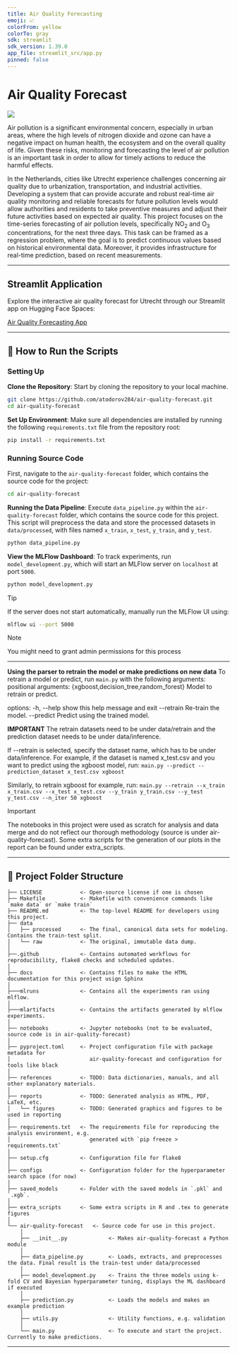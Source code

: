 ```yaml
---
title: Air Quality Forecasting
emoji: 📈
colorFrom: yellow
colorTo: gray
sdk: streamlit
sdk_version: 1.39.0
app_file: streamlit_src/app.py
pinned: false
---
```

# Air Quality Forecast

<a target="_blank" href="https://cookiecutter-data-science.drivendata.org/">
    <img src="https://img.shields.io/badge/CCDS-Project%20template-328F97?logo=cookiecutter" />
</a>

Air pollution is a significant environmental concern, especially in urban areas, where the high levels of nitrogen dioxide and ozone can have a negative impact on human health, the ecosystem and on the overall quality of life. Given these risks, monitoring and forecasting the level of air pollution is an important task in order to allow for timely actions to reduce the harmful effects. 

In the Netherlands, cities like Utrecht experience challenges concerning air quality due to urbanization, transportation, and industrial activities. Developing a system that can provide accurate and robust real-time air quality monitoring and reliable forecasts for future pollution levels would allow authorities and residents to take preventive measures and adjust their future activities based on expected air quality. This project focuses on the time-series forecasting of air pollution levels, specifically NO<sub>2</sub> and O<sub>3</sub> concentrations, for the next three days. This task can be framed as a regression problem, where the goal is to predict continuous values based on historical environmental data. Moreover, it provides infrastructure for real-time prediction, based on recent measurements.

---
## Streamlit Application

Explore the interactive air quality forecast for Utrecht through our Streamlit app on Hugging Face Spaces:

[Air Quality Forecasting App](https://huggingface.co/spaces/03chrisk/air-quality-forecasting)

---

## 🚀 How to Run the Scripts

### Setting Up

**Clone the Repository**: Start by cloning the repository to your local machine.
   ```bash
   git clone https://github.com/atodorov284/air-quality-forecast.git
   cd air-quality-forecast
   ```
**Set Up Environment**:
   Make sure all dependencies are installed by running the following `requirements.txt` file from the repository root:
   ```bash
   pip install -r requirements.txt
   ```
### Running Source Code
First, navigate to the `air-quality-forecast` folder, which contains the source code for the project:

```bash
cd air-quality-forecast
```

**Running the Data Pipeline**: 
Execute `data_pipeline.py` within the `air-quality-forecast` folder, which contains the source code for this project. This script will preprocess the data and store the processed datasets in `data/processed`, with files named `x_train`, `x_test`, `y_train`, and `y_test`.

   ```bash
   python data_pipeline.py
   ```

**View the MLFlow Dashboard**: 
To track experiments, run `model_development.py`, which will start an MLFlow server on `localhost` at port `5000`.

```bash
python model_development.py
```
> [!TIP]
> If the server does not start automatically, manually run the MLFlow UI using:
> ```bash
> mlflow ui --port 5000
>  ```

> [!NOTE]
> You might need to grant admin permissions for this process
---
**Using the parser to retrain the model or make predictions on new data**
To retrain a model or predict, run `main.py` with the following arguments:
positional arguments:
  {xgboost,decision_tree,random_forest}
                        Model to retrain or predict.

options:
  -h, --help            show this help message and exit
  --retrain             Re-train the model.
  --predict             Predict using the trained model.


**IMPORTANT**
The retrain datasets need to be under data/retrain and the prediction dataset needs to be under data/inference.

If --retrain is selected, specify the dataset name, which has to be under data/inference. For example, if the dataset is named x_test.csv and you want to predict using the xgboost model, run:
`main.py --predict --prediction_dataset x_test.csv xgboost`

Similarly, to retrain xgboost for example, run:
`main.py --retrain --x_train x_train.csv --x_test x_test.csv --y_train y_train.csv --y_test y_test.csv --n_iter 50 xgboost`


> [!IMPORTANT]
> The notebooks in this project were used as scratch for analysis and data merge and do not reflect our thorough methodology (source is under air-quality-forecast). Some extra scripts for the generation of our plots in the report can be found under extra_scripts.

---
## 📂 Project Folder Structure

```
├── LICENSE            <- Open-source license if one is chosen
├── Makefile           <- Makefile with convenience commands like `make data` or `make train`
├── README.md          <- The top-level README for developers using this project.
├── data
│   ├── processed      <- The final, canonical data sets for modeling. Contains the train-test split.
│   └── raw            <- The original, immutable data dump.
│
├──.github             <- Contains automated workflows for reproducibility, flake8 checks and scheduled updates. 
│
├── docs               <- Contains files to make the HTML documentation for this project usign Sphinx
│
├───mlruns             <- Contains all the experiments ran using mlflow.
│
├───mlartifacts        <- Contains the artifacts generated by mlflow experiments.
│
├── notebooks          <- Jupyter notebooks (not to be evaluated, source code is in air-quality-forecast)
│
├── pyproject.toml     <- Project configuration file with package metadata for 
│                         air-quality-forecast and configuration for tools like black
│
├── references         <- TODO: Data dictionaries, manuals, and all other explanatory materials.
│
├── reports            <- TODO: Generated analysis as HTML, PDF, LaTeX, etc.
│   └── figures        <- TODO: Generated graphics and figures to be used in reporting
│
├── requirements.txt   <- The requirements file for reproducing the analysis environment, e.g.
│                         generated with `pip freeze > requirements.txt`
│
├── setup.cfg          <- Configuration file for flake8
│
├── configs            <- Configuration folder for the hyperparameter search space (for now)
│
├── saved_models       <- Folder with the saved models in `.pkl` and `.xgb`.
│
├── extra_scripts      <- Some extra scripts in R and .tex to generate figures
│
└── air-quality-forecast   <- Source code for use in this project.
    │
    ├── __init__.py             <- Makes air-quality-forecast a Python module
    │
    ├── data_pipeline.py        <- Loads, extracts, and preprocesses the data. Final result is the train-test under data/processed
    │
    ├── model_development.py    <- Trains the three models using k-fold CV and Bayesian hyperparameter tuning, displays the ML dashboard if executed
    │
    ├── prediction.py           <- Loads the models and makes an example prediction
    │
    ├── utils.py                <- Utility functions, e.g. validation
    │
    └── main.py                 <- To execute and start the project. Currently to make predictions.
```
---

